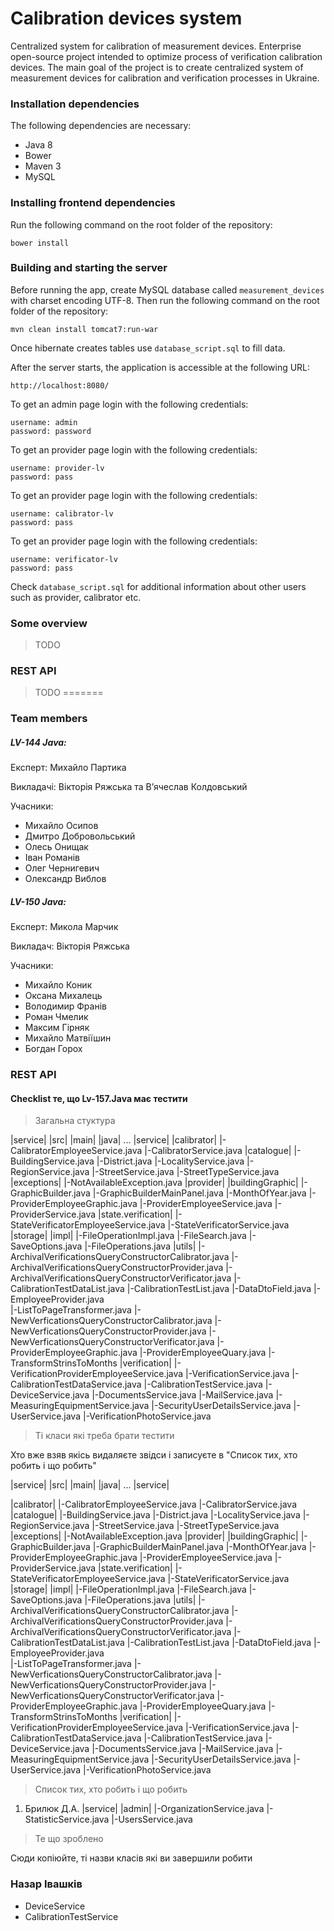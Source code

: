 
# Calibration devices system 

Centralized system for calibration of measurement devices. Enterprise open-source project intended to optimize process of verification calibration devices. The main goal of the project is to create centralized system of measurement devices for calibration and verification processes in Ukraine.

### Installation dependencies

The following dependencies are necessary:

 - Java 8
 - Bower
 - Maven 3
 - MySQL

### Installing frontend dependencies

Run the following command on the root folder of the repository:

    bower install

### Building and starting the server

Before running the app, create MySQL database called `measurement_devices` with charset encoding UTF-8. 
Then run the following command on the root folder of the repository:

    mvn clean install tomcat7:run-war

 Once hibernate creates tables  use `database_script.sql` to fill data.

After the server starts, the application is accessible at the following URL:

    http://localhost:8080/
    
To get an admin page login with the following credentials:

    username: admin
    password: password
	
To get an provider page login with the following credentials:
	
	username: provider-lv
	password: pass

To get an provider page login with the following credentials:
	
	username: calibrator-lv
	password: pass	
	
To get an provider page login with the following credentials:
	
	username: verificator-lv
	password: pass
	
Check `database_script.sql` for additional information about other users such as provider, calibrator etc.

### Some overview

> TODO


### REST API


> TODO
=======
### Team members
##### LV-144 Java:
Експерт: Михайло Партика

Викладачі: Вікторія Ряжська та В’ячеслав Колдовський 

Учасники:
 - Михайло Осипов
 - Дмитро Добровольський
 - Олесь Онищак
 - Іван Романів 
 - Олег Чернигевич
 - Олександр Виблов
 
##### LV-150 Java:
Експерт: Микола Марчик

Викладач: Вікторія Ряжська

Учасники:
 - Михайло Коник
 - Оксана Михалець
 - Володимир Франів
 - Роман Чмелик
 - Максим Гірняк
 - Михайло Матвіїшин
 - Богдан Горох
 
### REST API



#### Checklist те, що Lv-157.Java має тестити

>Загальна стуктура

|service|
|src|
|main|
|java|
 ...
|service|
 |calibrator|
  |-CalibratorEmployeeService.java
  |-CalibratorService.java
 |catalogue|
  |-BuildingService.java
  |-District.java
  |-LocalityService.java
  |-RegionService.java
  |-StreetService.java
  |-StreetTypeService.java
 |exceptions|
  |-NotAvailableException.java
 |provider|
  |buildingGraphic| 
  |-GraphicBuilder.java
  |-GraphicBuilderMainPanel.java
  |-MonthOfYear.java
  |-ProviderEmployeeGraphic.java 
  |-ProviderEmployeeService.java
  |-ProviderService.java
 |state.verification|
  |-StateVerificatorEmployeeService.java
  |-StateVerificatorService.java
 |storage|
  |impl|
  |-FileOperationImpl.java
  |-FileSearch.java
  |-SaveOptions.java
  |-FileOperations.java
  |utils|
  |-ArchivalVerificationsQueryConstructorCalibrator.java
  |-ArchivalVerificationsQueryConstructorProvider.java
  |-ArchivalVerificationsQueryConstructorVerificator.java
  |-CalibrationTestDataList.java
  |-CalibrationTestList.java
  |-DataDtoField.java
  |-EmployeeProvider.java    
  |-ListToPageTransformer.java
  |-NewVerficationsQueryConstructorCalibrator.java
  |-NewVerficationsQueryConstructorProvider.java
  |-NewVerficationsQueryConstructorVerificator.java
  |-ProviderEmployeeGraphic.java
  |-ProviderEmployeeQuary.java
  |-TransformStrinsToMonths
  |verification|
  |-VerificationProviderEmployeeService.java
  |-VerificationService.java
  |-CalibrationTestDataService.java
  |-CalibrationTestService.java
  |-DeviceService.java
  |-DocumentsService.java
  |-MailService.java
  |-MeasuringEquipmentService.java
  |-SecurityUserDetailsService.java
  |-UserService.java
  |-VerificationPhotoService.java
    
>Ті класи які треба брати тестити

Хто вже взяв якісь видаляєте звідси і записуєте в "Список тих, хто робить і що робить" 

|service|
|src|
|main|
|java|
 ...
|service|

 |calibrator|
  |-CalibratorEmployeeService.java
  |-CalibratorService.java
 |catalogue|
  |-BuildingService.java
  |-District.java
  |-LocalityService.java
  |-RegionService.java
  |-StreetService.java
  |-StreetTypeService.java
 |exceptions|
  |-NotAvailableException.java
 |provider|
  |buildingGraphic| 
  |-GraphicBuilder.java
  |-GraphicBuilderMainPanel.java
  |-MonthOfYear.java
  |-ProviderEmployeeGraphic.java 
  |-ProviderEmployeeService.java
  |-ProviderService.java
 |state.verification|
  |-StateVerificatorEmployeeService.java
  |-StateVerificatorService.java
 |storage|
  |impl|
  |-FileOperationImpl.java
  |-FileSearch.java
  |-SaveOptions.java
  |-FileOperations.java
  |utils|
  |-ArchivalVerificationsQueryConstructorCalibrator.java
  |-ArchivalVerificationsQueryConstructorProvider.java
  |-ArchivalVerificationsQueryConstructorVerificator.java
  |-CalibrationTestDataList.java
  |-CalibrationTestList.java
  |-DataDtoField.java
  |-EmployeeProvider.java    
  |-ListToPageTransformer.java
  |-NewVerficationsQueryConstructorCalibrator.java
  |-NewVerficationsQueryConstructorProvider.java
  |-NewVerficationsQueryConstructorVerificator.java
  |-ProviderEmployeeGraphic.java
  |-ProviderEmployeeQuary.java
  |-TransformStrinsToMonths
  |verification|
  |-VerificationProviderEmployeeService.java
  |-VerificationService.java
  |-CalibrationTestDataService.java
  |-CalibrationTestService.java
  |-DeviceService.java
  |-DocumentsService.java
  |-MailService.java
  |-MeasuringEquipmentService.java
  |-SecurityUserDetailsService.java
  |-UserService.java
  |-VerificationPhotoService.java

>Список тих, хто робить і що робить

1) Брилюк Д.А.
|service|
|admin|
|-OrganizationService.java
|-StatisticService.java
|-UsersService.java

>Те що зроблено

Сюди копіюйте, ті назви класів які ви завершили робити
### Назар Івашків
 - DeviceService
 - CalibrationTestService
